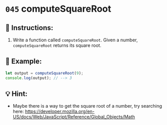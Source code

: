 # `045` computeSquareRoot

## 📝 Instructions:

1. Write a function called `computeSquareRoot`. Given a number, `computeSquareRoot` returns its square root.

## 📎 Example:

```Javascript
let output = computeSquareRoot(9);
console.log(output); // --> 3
```

## 💡 Hint:

+ Maybe there is a way to get the square root of a number, try searching here: https://developer.mozilla.org/en-US/docs/Web/JavaScript/Reference/Global_Objects/Math
